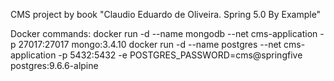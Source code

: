 CMS project by book "Claudio Eduardo de Oliveira. Spring 5.0 By Example"

Docker commands:
docker run -d --name mongodb --net cms-application -p 27017:27017 mongo:3.4.10
docker run -d --name postgres --net cms-application -p 5432:5432 -e POSTGRES_PASSWORD=cms@springfive postgres:9.6.6-alpine